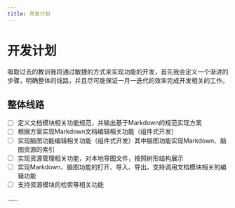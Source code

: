 ```yaml
---
title: 开发计划
---
```


# 开发计划

吸取过去的教训我将通过敏捷的方式来实现功能的开发，首先我会定义一个渐进的步骤，明确整体的线路，并且尽可能保证一月一迭代的效率完成开发相关的工作。

## 整体线路

- [ ] 定义文档模块相关功能规范，并输出基于Markdown的规范实现方案
- [ ] 根据方案实现Markdown文档编辑相关功能（组件式开发）
- [ ] 实现脑图功能编辑相关功能（组件式开发）其中脑图功能实现Markdown、脑图资源的索引
- [ ] 实现资源管理相关功能，对本地导图文件，按照树形结构展示
- [ ] 实现Markdown、脑图功能的打开、导入、导出。支持调用文档模块相关的编辑功能
- [ ] 支持资源模块的检索等相关功能

……